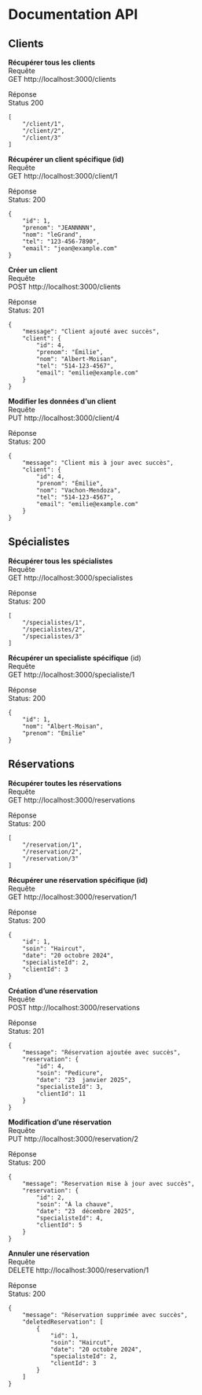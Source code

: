 # Documentation API  
## Clients  
__Récupérer tous les clients__  
Requête  
GET http://localhost:3000/clients 
  
Réponse  
Status 200  

```
[  
    "/client/1",  
    "/client/2",  
    "/client/3"  
]
```  

__Récupérer un client spécifique (id)__  
Requête  
GET http://localhost:3000/client/1  
  
Réponse   
Status: 200  

```
{  
    "id": 1,  
    "prenom": "JEANNNNN",  
    "nom": "leGrand",  
    "tel": "123-456-7890",  
    "email": "jean@example.com"  
}
```  

__Créer un client__  
Requête  
POST http://localhost:3000/clients  
  
Réponse  
Status: 201  

```
{  
    "message": "Client ajouté avec succès",  
    "client": {  
        "id": 4,  
        "prenom": "Émilie",  
        "nom": "Albert-Moisan",  
        "tel": "514-123-4567",  
        "email": "emilie@example.com"  
    }  
}
```

__Modifier les données d'un client__  
Requête  
PUT http://localhost:3000/client/4  
  
Réponse  
Status: 200  

```
{  
    "message": "Client mis à jour avec succès",  
    "client": {  
        "id": 4,  
        "prenom": "Émilie",  
        "nom": "Vachon-Mendoza",  
        "tel": "514-123-4567",  
        "email": "emilie@example.com"  
    }  
}
```  
## Spécialistes  
__Récupérer tous les spécialistes__  
Requête  
GET http://localhost:3000/specialistes  
  
Réponse  
Status: 200  

```
[  
    "/specialistes/1",  
    "/specialistes/2",  
    "/specialistes/3"  
]
```

__Récupérer un specialiste spécifique__ (id)  
Requête  
GET http://localhost:3000/specialiste/1  
  
Réponse  
Status: 200  

```
{  
    "id": 1,  
    "nom": "Albert-Moisan",  
    "prenom": "Émilie"  
}
```  
## Réservations  
__Récupérer toutes les réservations__  
Requête  
GET http://localhost:3000/reservations  
  
Réponse  
Status: 200  

```
[  
    "/reservation/1",  
    "/reservation/2",  
    "/reservation/3"  
]
```

__Récupérer une réservation spécifique (id)__  
Requête  
GET http://localhost:3000/reservation/1  
  
Réponse  
Status: 200  

```
{  
    "id": 1,  
    "soin": "Haircut",  
    "date": "20 octobre 2024",  
    "specialisteId": 2,  
    "clientId": 3  
}
```

__Création d’une réservation__  
Requête  
POST http://localhost:3000/reservations  
  
Réponse  
Status: 201  

```
{  
    "message": "Réservation ajoutée avec succès",  
    "reservation": {  
        "id": 4,  
        "soin": "Pedicure",  
        "date": "23  janvier 2025",  
        "specialisteId": 3,  
        "clientId": 11  
    }  
}
```

__Modification d’une réservation__  
Requête  
PUT http://localhost:3000/reservation/2  
  
Réponse  
Status: 200  
```
{  
    "message": "Reservation mise à jour avec succès",  
    "reservation": {  
        "id": 2,  
        "soin": "À la chauve",  
        "date": "23  décembre 2025",  
        "specialisteId": 4,  
        "clientId": 5  
    }  
}
```

__Annuler une réservation__  
Requête  
DELETE http://localhost:3000/reservation/1  
  
Réponse  
Status: 200  

```
{  
    "message": "Réservation supprimée avec succès",  
    "deletedReservation": [  
        {  
            "id": 1,  
            "soin": "Haircut",  
            "date": "20 octobre 2024",  
            "specialisteId": 2,  
            "clientId": 3  
        }  
    ]  
}
```
